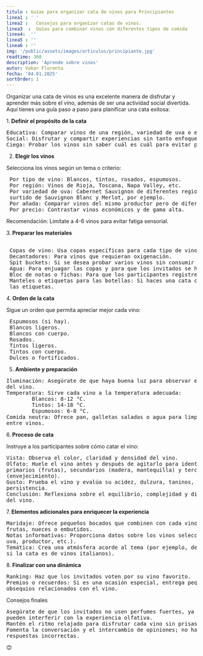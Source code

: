```yaml
---
titulo : Guías para organizar cata de vinos para Principiantes
linea1 : ' '
linea2 :   Consejos para organizar catas de vinos.
linea3  :  Guías para combinar vinos con diferentes tipos de comida
linea4:  ''
linea5 : ''
linea6 : ''
img: '/public/assets/images/articulos/principiante.jpg'
readtime: 360
description: 'Aprende sobre vinos'
autor: Vakar Florenta
fecha: '04.01.2025'
sortOrder: 1
---
```

Organizar una cata de vinos es una excelente manera de disfrutar y aprender más sobre el vino, además de ser una actividad social divertida. Aquí tienes una guía paso a paso para planificar una cata exitosa:

 1.<strong>  Definir el propósito de la cata</strong>
 
<pre>
Educativa: Comparar vinos de una región, variedad de uva o estilo específico.
Social: Disfrutar y compartir experiencias sin tanto enfoque técnico.
Ciega: Probar los vinos sin saber cuál es cuál para evitar prejuicios. </pre>
  

   

 2. <strong> Elegir los vinos</strong>

Selecciona los vinos según un tema o criterio:
<pre>
 Por tipo de vino: Blancos, tintos, rosados, espumosos.
 Por región: Vinos de Rioja, Toscana, Napa Valley, etc.
 Por variedad de uva: Cabernet Sauvignon de diferentes regiones o un 
 surtido de Sauvignon Blanc y Merlot, por ejemplo.
 Por añada: Comparar vinos del mismo productor pero de diferentes años.
 Por precio: Contrastar vinos económicos y de gama alta.</pre>

Recomendación: Limítate a 4-6 vinos para evitar fatiga sensorial.

 3.<strong>  Preparar los materiales </strong>

<pre> 
 Copas de vino: Usa copas específicas para cada tipo de vino si es posible.
 Decantadores: Para vinos que requieran oxigenación.
 Spit buckets: Si se desea probar varios vinos sin consumir demasiado alcohol.
 Agua: Para enjuagar las copas y para que los invitados se hidraten.
 Bloc de notas o fichas: Para que los participantes registren sus impresiones.
 Manteles o etiquetas para las botellas: Si haces una cata ciega, cubre 
 las etiquetas.</pre>

4.<strong>  Orden de la cata </strong>

Sigue un orden que permita apreciar mejor cada vino:
<pre>
 Espumosos (si hay).
 Blancos ligeros.
 Blancos con cuerpo.
 Rosados.
 Tintos ligeros.
 Tintos con cuerpo.
 Dulces o fortificados.</pre>


5. <strong> Ambiente y preparación</strong>
<pre>
Iluminación: Asegúrate de que haya buena luz para observar el color
del vino.
Temperatura: Sirve cada vino a la temperatura adecuada:
        Blancos: 8-12 °C.
        Tintos: 14-18 °C.
        Espumosos: 6-8 °C.
Comida neutra: Ofrece pan, galletas saladas o agua para limpiar el paladar
entre vinos.</pre>

6.<strong>  Proceso de cata</strong>

Instruye a los participantes sobre cómo catar el vino:
<pre>
Vista: Observa el color, claridad y densidad del vino.
Olfato: Huele el vino antes y después de agitarlo para identificar aromas 
primarios (frutas), secundarios (madera, mantequilla) y terciarios
(envejecimiento).
Gusto: Prueba el vino y evalúa su acidez, dulzura, taninos, cuerpo y 
persistencia.
Conclusión: Reflexiona sobre el equilibrio, complejidad y disfrute general
del vino.</pre>

7.<strong>  Elementos adicionales para enriquecer la experiencia</strong>
<pre>
Maridaje: Ofrece pequeños bocados que combinen con cada vino, como quesos, 
frutas, nueces o embutidos.
Notas informativas: Proporciona datos sobre los vinos seleccionados (región,
uva, productor, etc.).
Temática: Crea una atmósfera acorde al tema (por ejemplo, decoración regional
si la cata es de vinos italianos).</pre>

8.<strong>  Finalizar con una dinámica</strong>
<pre>
Ranking: Haz que los invitados voten por su vino favorito.
Premios o recuerdos: Si es una ocasión especial, entrega pequeños
obsequios relacionados con el vino.</pre>

Consejos finales
<pre>
Asegúrate de que los invitados no usen perfumes fuertes, ya que 
pueden interferir con la experiencia olfativa.
Mantén el ritmo relajado para disfrutar cada vino sin prisas.
Fomenta la conversación y el intercambio de opiniones; no hay 
respuestas incorrectas.</pre>

 😊
